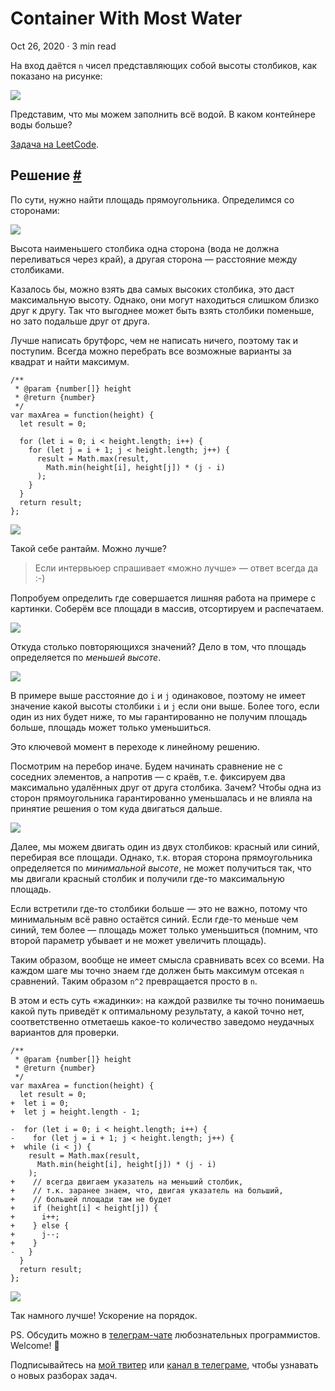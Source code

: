 Container With Most Water
=========================

Oct 26, 2020 · 3 min read

На вход даётся `n` чисел представляющих собой высоты столбиков, как показано на рисунке:

![](https://s3-lc-upload.s3.amazonaws.com/uploads/2018/07/17/question_11.jpg)

Представим, что мы можем заполнить всё водой. В каком контейнере воды больше?

[Задача на LeetCode](https://leetcode.com/problems/container-with-most-water/).

Решение [#](#решение)
---------------------

По сути, нужно найти площадь прямоугольника. Определимся со сторонами:

![](/images/container-with-most-water--square.jpg)

Высота наименьшего столбика одна сторона (вода не должна переливаться через край), а другая сторона — расстояние между столбиками.

Казалось бы, можно взять два самых высоких столбика, это даст максимальную высоту. Однако, они могут находиться слишком близко друг к другу. Так что выгоднее может быть взять столбики поменьше, но зато подальше друг от друга.

Лучше написать брутфорс, чем не написать ничего, поэтому так и поступим. Всегда можно перебрать все возможные варианты за квадрат и найти максимум.

    /**
     * @param {number[]} height
     * @return {number}
     */
    var maxArea = function(height) {
      let result = 0;
    
      for (let i = 0; i < height.length; i++) {
        for (let j = i + 1; j < height.length; j++) {
          result = Math.max(result,
            Math.min(height[i], height[j]) * (j - i)
          );
        }
      }
      return result;
    };
    

![](/images/container-with-most-water--n2.jpg)

Такой себе рантайм. Можно лучше?

> Если интервьюер спрашивает «можно лучше» — ответ всегда да :-)

Попробуем определить где совершается лишняя работа на примере с картинки. Соберём все площади в массив, отсортируем и распечатаем.

![](/images/container-with-most-water--sort.jpg)

Откуда столько повторяющихся значений? Дело в том, что площадь определяется по _меньшей высоте_.

![](/images/container-with-most-water--ex.jpg)

В примере выше расстояние до `i` и `j` одинаковое, поэтому не имеет значение какой высоты столбики `i` и `j` если они выше. Более того, если один из них будет ниже, то мы гарантированно не получим площадь больше, площадь может только уменьшиться.

Это ключевой момент в переходе к линейному решению.

Посмотрим на перебор иначе. Будем начинать сравнение не с соседних элементов, а напротив — с краёв, т.е. фиксируем два максимально удалённых друг от друга столбика. Зачем? Чтобы одна из сторон прямоугольника гарантированно уменьшалась и не влияла на принятие решения о том куда двигаться дальше.

![](/images/container-with-most-water--n.jpg)

Далее, мы можем двигать один из двух столбиков: красный или синий, перебирая все площади. Однако, т.к. вторая сторона прямоугольника определяется по _минимальной высоте_, не может получиться так, что мы двигали красный столбик и получили где-то максимальную площадь.

Если встретили где-то столбики больше — это не важно, потому что минимальным всё равно остаётся синий. Если где-то меньше чем синий, тем более — площадь может только уменьшиться (помним, что второй параметр убывает и не может увеличить площадь).

Таким образом, вообще не имеет смысла сравнивать всех со всеми. На каждом шаге мы точно знаем где должен быть максимум отсекая `n` сравнений. Таким образом `n^2` превращается просто в `n`.

В этом и есть суть «жадинки»: на каждой развилке ты точно понимаешь какой путь приведёт к оптимальному результату, а какой точно нет, соответственно отметаешь какое-то количество заведомо неудачных вариантов для проверки.

    /**
     * @param {number[]} height
     * @return {number}
     */
    var maxArea = function(height) {
      let result = 0;
    +  let i = 0;
    +  let j = height.length - 1;
    
    -  for (let i = 0; i < height.length; i++) {
    -    for (let j = i + 1; j < height.length; j++) {
    +  while (i < j) {
        result = Math.max(result,
          Math.min(height[i], height[j]) * (j - i)
        );
    +    // всегда двигаем указатель на меньший столбик,
    +    // т.к. заранее знаем, что, двигая указатель на больший,
    +    // большей площади там не будет
    +    if (height[i] < height[j]) {
    +      i++;
    +    } else {
    +      j--;
    +    }
    -   }
      }
      return result;
    };
    

![](/images/container-with-most-water--n-result.jpg)

Так намного лучше! Ускорение на порядок.

PS. Обсудить можно в [телеграм-чате](https://t.me/ctci_chat_ru) любознательных программистов. Welcome! 🤗

Подписывайтесь на [мой твитер](https://twitter.com/vitkarpov) или [канал в телеграме](https://t.me/coding_interviews), чтобы узнавать о новых разборах задач.